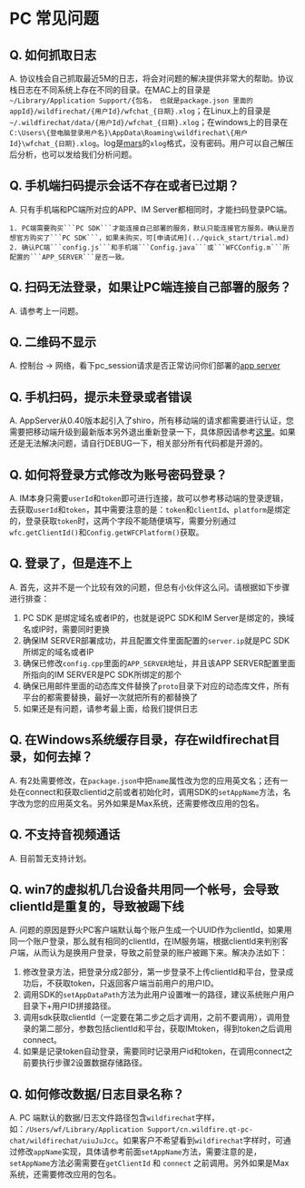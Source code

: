 # PC 常见问题

## Q. 如何抓取日志
A. 协议栈会自己抓取最近5M的日志，将会对问题的解决提供非常大的帮助。协议栈日志在不同系统上存在不同的目录。在MAC上的目录是```~/Library/Application Support/{包名， 也就是package.json 里面的 appId}/wildfirechat/{用户Id}/wfchat_{日期}.xlog```；在Linux上的目录是```~/.wildfirechat/data/{用户Id}/wfchat_{日期}.xlog```；在windows上的目录在```C:\Users\{登电脑登录用户名}\AppData\Roaming\wildfirechat\{用户Id}\wfchat_{日期}.xlog```。log是[mars](https://github.com/Tencent/mars)的```xlog```格式，没有密码。用户可以自己解压后分析，也可以发给我们分析问题。

## Q. 手机端扫码提示会话不存在或者已过期？
A. 只有手机端和PC端所对应的APP、IM Server都相同时，才能扫码登录PC端。

    1. PC端需要购买```PC SDK```才能连接自己部署的服务，默认只能连接官方服务。确认是否想官方购买了```PC SDK```，如果未购买，可[申请试用](../quick_start/trial.md)
    2. 确认PC端```config.js```和手机端```Config.java```或```WFCConfig.m```所配置的```APP_SERVER```是否一致。

## Q. 扫码无法登录，如果让PC端连接自己部署的服务？
A. 请参考上一问题。

## Q. 二维码不显示
A. 控制台 -> 网络，看下pc_session请求是否正常访问你们部署的[app server](../quick_start/server.md)

## Q. 手机扫码，提示未登录或者错误
A. AppServer从0.40版本起引入了shiro，所有移动端的请求都需要进行认证，您需要把移动端升级到最新版本另外退出重新登录一下，具体原因请参考[这里](https://gitee.com/wfchat/app-server/blob/master/README.md#版本兼容)。如果还是无法解决问题，请自行DEBUG一下，相关部分所有代码都是开源的。

## Q. 如何将登录方式修改为账号密码登录？
A. IM本身只需要```userId```和```token```即可进行连接，故可以参考移动端的登录逻辑，去获取```userId```和```token```，其中需要注意的是：```token```和```clientId```、```platform```是绑定的，登录获取```token```时，这两个字段不能随便填写，需要分别通过```wfc.getClientId()```和```Config.getWFCPlatform()```获取。

## Q. 登录了，但是连不上
A. 首先，这并不是一个比较有效的问题，但总有小伙伴这么问。请根据如下步骤进行排查：
1. PC SDK 是绑定域名或者IP的，也就是说PC SDK和IM Server是绑定的，换域名或IP时，需要同时更换
2. 确保IM SERVER部署成功，并且配置文件里面配置的```server.ip```就是PC SDK所绑定的域名或者IP
3. 确保已修改```config.cpp```里面的```APP_SERVER```地址，并且该APP SERVER配置里面所指向的IM SERVER是PC SDK所绑定的那个
4. 确保已用邮件里面的动态库文件替换了```proto```目录下对应的动态库文件，所有平台的都需要替换，最好一次就把所有的都替换了
5. 如果还是有问题，请参考最上面，给我们提供日志

## Q. 在Windows系统缓存目录，存在wildfirechat目录，如何去掉？
A. 有2处需要修改，在```package.json```中把```name```属性改为您的应用英文名；还有一处在connect和获取clientid之前或者初始化时，调用SDK的```setAppName```方法，名字改为您的应用英文名。另外如果是Max系统，还需要修改应用的包名。

## Q. 不支持音视频通话
A. 目前暂无支持计划。

## Q. win7的虚拟机几台设备共用同一个帐号，会导致clientId是重复的，导致被踢下线
A. 问题的原因是野火PC客户端默认每个账户生成一个UUID作为clientId，如果用同一个账户登录，那么就有相同的clientId，在IM服务端，根据clientId来判别客户端，从而认为是换用户登录，导致之前登录的账户被踢下来。解决办法如下：
1. 修改登录方法，把登录分成2部分，第一步登录不上传clientId和平台，登录成功后，不获取token，只返回客户端当前用户的用户ID。
2. 调用SDK的```setAppDataPath```方法为此用户设置唯一的路径，建议系统账户用户目录下+用户ID拼接路径。
3. 调用sdk获取clientId（一定要在第二步之后才调用，之前不要调用），调用登录的第二部分，参数包括clientId和平台，获取IMtoken，得到token之后调用connect。
4. 如果是记录token自动登录，需要同时记录用户id和token，在调用connect之前要执行步骤2设置数据存储路径。

## Q. 如何修改数据/日志目录名称？
A. PC 端默认的数据/日志文件路径包含`wildfirechat`字样，如：`/Users/wf/Library/Application Support/cn.wildfire.qt-pc-chat/wildfirechat/uiuJuJcc`。如果客户不希望看到`wildfirechat`字样时，可通过修改`appName`实现，具体请参考前面`setAppName`方法，需要注意的是，`setAppName`方法必需需要在`getClientId` 和 `connect` 之前调用。另外如果是Max系统，还需要修改应用的包名。
